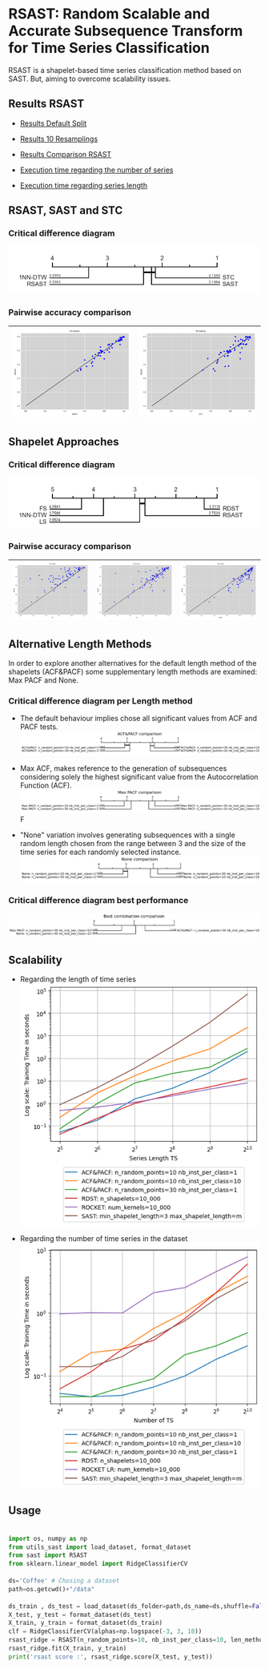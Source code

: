 # RSAST: Random Scalable and Accurate Subsequence Transform for Time Series Classification

RSAST is a shapelet-based time series classification method based on SAST. But, aiming to overcome scalability issues. 



## Results RSAST

- [Results Default Split](./ExperimentationRSAST/results_default_split.csv)

- [Results 10 Resamplings](./ExperimentationRSAST/results_10resampling.csv)

- [Results Comparison RSAST](./ExperimentationRSAST/results_comparison_rsast.csv)

- [Execution time regarding the number of series](./ExperimentationRSAST/results_comparison_accuracy/df_overall_comparison_scalability_number_of_seriesLR.csv)

- [Execution time regarding series length](./ExperimentationRSAST/results_comparison_accuracy/df_overall_comparison_scalability_series_length.csv)



## RSAST, SAST and STC

### Critical difference diagram

![](./ExperimentationRSAST/images_cd_diagram/comparison_rsast_sast_st.png)

### Pairwise accuracy comparison

| ![](./ExperimentationRSAST/images_one_vs_one_comparison/RSASTvsSAST.png) | ![](./ExperimentationRSAST/images_one_vs_one_comparison/RSASTvsSTC.png) |
| -------------------------------------------------- | ---------------------------------------------------- |


## Shapelet Approaches

### Critical difference diagram

![](./ExperimentationRSAST/images_cd_diagram/comparison_shapelet_method.png)

### Pairwise accuracy comparison

| ![](./ExperimentationRSAST/images_one_vs_one_comparison/RSASTvsFS.png) | ![](./ExperimentationRSAST/images_one_vs_one_comparison/RSASTvsLS.png) | ![](./ExperimentationRSAST/images_one_vs_one_comparison/RSASTvsRDST.png) |
| ----------------------------------------- | ------------------------------------------- | ------------------------------------------- |

## Alternative Length Methods

In order to explore another alternatives for the default length method of the shapelets (ACF&PACF) some supplementary length methods are examined: Max PACF and None.

### Critical difference diagram per Length method

- The default behaviour implies chose all significant values from ACF and PACF tests.
![](./ExperimentationRSAST/images_cd_diagram/cd-diagram_ACF&PACF.png) 

- Max ACF, makes reference to the generation of subsequences considering solely the highest significant value from the Autocorrelation Function (ACF).
![](./ExperimentationRSAST/images_cd_diagram/cd-diagram_Max_PACF.png) 
F
- "None" variation involves generating subsequences with a single random length chosen from the range between 3 and the size of the time series for each randomly selected instance.
![](./ExperimentationRSAST/images_cd_diagram/cd-diagram_None.png) 


### Critical difference diagram best performance

![](./ExperimentationRSAST/images_cd_diagram/cd-diagram_best_com.png)

## Scalability

- Regarding the length of time series
![](./ExperimentationRSAST/images_scalability/scalability_length.png)

- Regarding the number of time series in the dataset
![](./ExperimentationRSAST/images_scalability/scalability_ns.png)


## Usage

```python

import os, numpy as np
from utils_sast import load_dataset, format_dataset
from sast import RSAST
from sklearn.linear_model import RidgeClassifierCV

ds='Coffee' # Chosing a dataset 
path=os.getcwd()+"/data"

ds_train , ds_test = load_dataset(ds_folder=path,ds_name=ds,shuffle=False)
X_test, y_test = format_dataset(ds_test)
X_train, y_train = format_dataset(ds_train)
clf = RidgeClassifierCV(alphas=np.logspace(-3, 3, 10))
rsast_ridge = RSAST(n_random_points=10, nb_inst_per_class=10, len_method="both", classifier=clf)
rsast_ridge.fit(X_train, y_train)
print('rsast score :', rsast_ridge.score(X_test, y_test))

```

